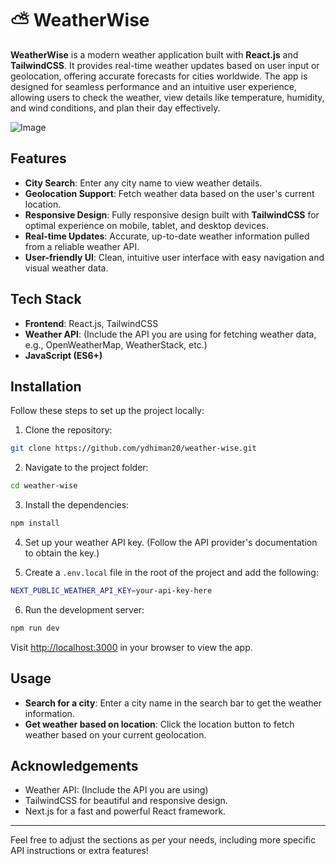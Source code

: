 # ⛅ WeatherWise

**WeatherWise** is a modern weather application built with **React.js** and **TailwindCSS**. It provides real-time weather updates based on user input or geolocation, offering accurate forecasts for cities worldwide. The app is designed for seamless performance and an intuitive user experience, allowing users to check the weather, view details like temperature, humidity, and wind conditions, and plan their day effectively.

![Image](https://github.com/user-attachments/assets/af5f9dba-55e3-4b14-b742-f77a25a0a7dd)

## Features

- **City Search**: Enter any city name to view weather details.
- **Geolocation Support**: Fetch weather data based on the user's current location.
- **Responsive Design**: Fully responsive design built with **TailwindCSS** for optimal experience on mobile, tablet, and desktop devices.
- **Real-time Updates**: Accurate, up-to-date weather information pulled from a reliable weather API.
- **User-friendly UI**: Clean, intuitive user interface with easy navigation and visual weather data.

## Tech Stack

- **Frontend**: React.js, TailwindCSS
- **Weather API**: (Include the API you are using for fetching weather data, e.g., OpenWeatherMap, WeatherStack, etc.)
- **JavaScript (ES6+)**

## Installation

Follow these steps to set up the project locally:

1. Clone the repository:

```bash
git clone https://github.com/ydhiman20/weather-wise.git
```

2. Navigate to the project folder:

```bash
cd weather-wise
```

3. Install the dependencies:

```bash
npm install
```

4. Set up your weather API key. (Follow the API provider's documentation to obtain the key.)

5. Create a `.env.local` file in the root of the project and add the following:

```bash
NEXT_PUBLIC_WEATHER_API_KEY=your-api-key-here
```

6. Run the development server:

```bash
npm run dev
```

Visit [http://localhost:3000](http://localhost:3000) in your browser to view the app.

## Usage

- **Search for a city**: Enter a city name in the search bar to get the weather information.
- **Get weather based on location**: Click the location button to fetch weather based on your current geolocation.


## Acknowledgements

- Weather API: (Include the API you are using)
- TailwindCSS for beautiful and responsive design.
- Next.js for a fast and powerful React framework.

---

Feel free to adjust the sections as per your needs, including more specific API instructions or extra features!
